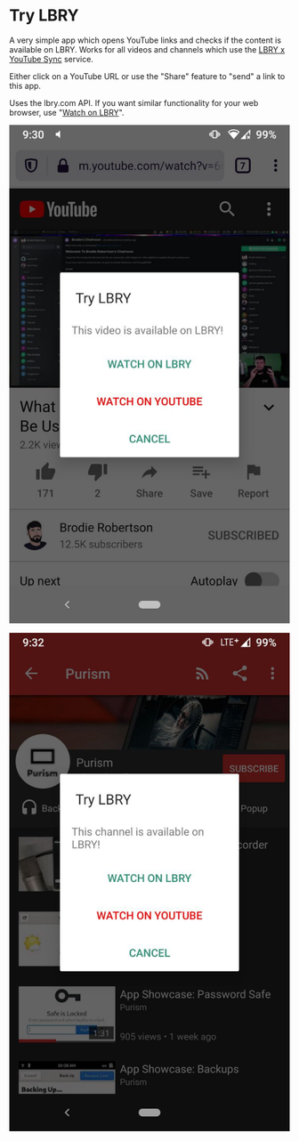 # Try LBRY

A very simple app which opens YouTube links and checks if the content is available on LBRY. Works for all videos and channels which use the [LBRY x YouTube Sync](https://lbry.com/youtube) service.

Either click on a YouTube URL or use the "Share" feature to "send" a link to this app.

Uses the lbry.com API. If you want similar functionality for your web browser, use "[Watch on LBRY](https://github.com/LBRYFoundation/Watch-on-LBRY)".

![Redirecting from browser](fastlane/metadata/android/en-US/images/phoneScreenshots/01-browser.jpg)

![Redirecting from NewPipe](fastlane/metadata/android/en-US/images/phoneScreenshots/02-newpipe.jpg)
